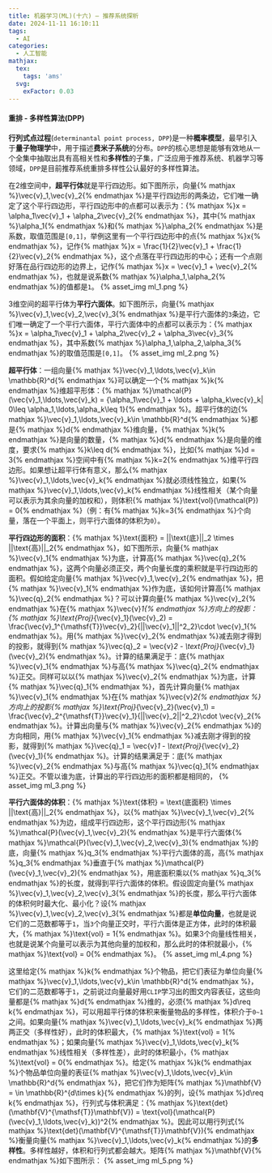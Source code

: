 ```yaml
---
title: 机器学习(ML)(十六) — 推荐系统探析
date: 2024-11-11 16:10:11
tags:
  - AI
categories:
  - 人工智能
mathjax:
  tex:
    tags: 'ams'
  svg:
    exFactor: 0.03
---
```


#### 重排 - 多样性算法(DPP)

**行列式点过程**(`determinantal point process, DPP`)是一种**概率模型**，最早引入于**量子物理学**中，用于描述**费米子系统**的分布。`DPP`的核心思想是能够有效地从一个全集中抽取出具有高相关性和**多样性**的子集，广泛应用于推荐系统、机器学习等领域，`DPP`是目前推荐系统重排多样性公认最好的多样性算法。
<!-- more -->

在2维空间中，**超平行体**就是平行四边形。如下图所示，向量{% mathjax %}\vec{v}_1,\vec{v}_2{% endmathjax %}是平行四边形的两条边，它们唯一确定了这个平行四边形，平行四边形中的点都可以表示为：{% mathjax %}x = \alpha_1\vec{v}_1 + \alpha_2\vec{v}_2{% endmathjax %}，其中{% mathjax %}\alpha_1{% endmathjax %}和{% mathjax %}\alpha_2{% endmathjax %}是系数，取值范围是`[0,1]`，举例这里有一个平行四边形中的点{% mathjax %}x{% endmathjax %}，记作{% mathjax %}x = \frac{1}{2}\vec{v}_1 + \frac{1}{2}\vec{v}_2{% endmathjax %}，这个点落在平行四边形的中心；还有一个点刚好落在品行四边形的边界上，记作{% mathjax %}x = \vec{v}_1 + \vec{v}_2{% endmathjax %}，也就是说系数{% mathjax %}\alpha_1,\alpha_2{% endmathjax %}的值都是`1`。
{% asset_img ml_1.png %}

3维空间的超平行体为**平行六面体**。如下图所示，向量{% mathjax %}\vec{v}_1,\vec{v}_2,\vec{v}_3{% endmathjax %}是平行六面体的`3`条边，它们唯一确定了一个平行六面体，平行六面体中的点都可以表示为：{% mathjax %}x = \alpha_1\vec{v}_1 + \alpha_2\vec{v}_2 + \alpha_3\vec{v}_3{% endmathjax %}，其中系数{% mathjax %}\alpha_1,\alpha_2,\alpha_3{% endmathjax %}的取值范围是`[0,1]`。
{% asset_img ml_2.png %}

**超平行体**：一组向量{% mathjax %}\vec{v}_1,\ldots,\vec{v}_k\in \mathbb{R}^d{% endmathjax %}可以确定一个{% mathjax %}k{% endmathjax %}维超平形体：{% mathjax %}\mathcal{P}(\vec{v}_1,\ldots,\vec{v}_k) = \{\alpha_1\vec{v}_1 + \ldots + \alpha_k\vec{v}_k| 0\leq \alpha_1,\ldots,\alpha_k\leq 1\}{% endmathjax %}。超平行体的边{% mathjax %}\vec{v}_1,\ldots,\vec{v}_k\in \mathbb{R}^d{% endmathjax %}都是{% mathjax %}d{% endmathjax %}维向量，{% mathjax %}k{% endmathjax %}是向量的数量，{% mathjax %}d{% endmathjax %}是向量的维度，要求{% mathjax %}k\leq d{% endmathjax %}，比如{% mathjax %}d = 3{% endmathjax %}空间中有{% mathjax %}k=2{% endmathjax %}维平行四边形。如果想让超平行体有意义，那么{% mathjax %}\vec{v}_1,\ldots,\vec{v}_k{% endmathjax %}就必须线性独立，如果{% mathjax %}\vec{v}_1,\ldots,\vec{v}_k{% endmathjax %}线性相关（某个向量可以表示为其余向量的加权和），则体积{% mathjax %}\text{vol}(\mathcal{P}) = 0{% endmathjax %}（例：有{% mathjax %}k=3{% endmathjax %}个向量，落在一个平面上，则平行六面体的体积为`0`）。

**平行四边形的面积**：{% mathjax %}\text{面积} = ||\text{底}||_2 \times ||\text{高}||_2{% endmathjax %}，如下图所示，向量{% mathjax %}\vec{v}_1{% endmathjax %}为底，计算高{% mathjax %}\vec{q}_2{% endmathjax %}，这两个向量必须正交，两个向量长度的乘积就是平行四边形的面积。假如给定向量{% mathjax %}\vec{v}_1,\vec{v}_2{% endmathjax %}，把{% mathjax %}\vec{v}_1{% endmathjax %}作为底，该如何计算高{% mathjax %}\vec{q}_2{% endmathjax %}？可以计算向量{% mathjax %}\vec{v}_2{% endmathjax %}在{% mathjax %}\vec{v}_1{% endmathjax %}方向上的投影：{% mathjax %}\text{Proj}_{\vec{v}_1}(\vec{v}_2) = \frac{\vec{v}_1^{\mathsf{T}}\vec{v}_2}{||\vec{v}_1||^2_2}\cdot \vec{v}_1{% endmathjax %}。用{% mathjax %}\vec{v}_2{% endmathjax %}减去刚才得到的投影，就得到{% mathjax %}\vec{q}_2 = \vec{v}_2 - \text{Proj}_{\vec{v}_1}(\vec{v}_2){% endmathjax %}。计算的结果满足于：底{% mathjax %}\vec{v}_1{% endmathjax %}与高{% mathjax %}\vec{q}_2{% endmathjax %}正交。同样可以以{% mathjax %}\vec{v}_2{% endmathjax %}为底，计算{% mathjax %}\vec{q}_1{% endmathjax %}，首先计算向量{% mathjax %}\vec{v}_1{% endmathjax %}在{% mathjax %}\vec{v}_2{% endmathjax %}方向上的投影{% mathjax %}\text{Proj}_{\vec{v}_2}(\vec{v}_1) = \frac{\vec{v}_2^{\mathsf{T}}\vec{v}_1}{||\vec{v}_2||^2_2}\cdot \vec{v}_2{% endmathjax %}。计算出向量与{% mathjax %}\vec{v}_2{% endmathjax %}的方向相同，用{% mathjax %}\vec{v}_1{% endmathjax %}减去刚才得到的投影，就得到{% mathjax %}\vec{q}_1 = \vec{v}_1 - \text{Proj}_{\vec{v}_2}(\vec{v}_1){% endmathjax %}。计算的结果满足于：底{% mathjax %}\vec{v}_2{% endmathjax %}与高{% mathjax %}\vec{q}_1{% endmathjax %}正交。不管以谁为底，计算出的平行四边形的面积都是相同的，
{% asset_img ml_3.png %}

**平行六面体的体积**：{% mathjax %}\text{体积} = \text{底面积} \times ||\text{高}||_2{% endmathjax %}，以{% mathjax %}\vec{v}_1,\vec{v}_2{% endmathjax %}为边，组成平行四边形，这个平行四边形{% mathjax %}\mathcal{P}(\vec{v}_1,\vec{v}_2){% endmathjax %}是平行六面体{% mathjax %}\mathcal{P}(\vec{v}_1,\vec{v}_2,\vec{v}_3){% endmathjax %}的底，向量{% mathjax %}q_3{% endmathjax %}平行六面体的高，高{% mathjax %}q_3{% endmathjax %}垂直于{% mathjax %}\mathcal{P}(\vec{v}_1,\vec{v}_2){% endmathjax %}，用底面积乘以{% mathjax %}q_3{% endmathjax %}的长度，就得到平行六面体的体积。假设固定向量{% mathjax %}\vec{v}_1,\vec{v}_2,\vec{v}_3{% endmathjax %}的长度，那么平行六面体的体积何时最大化、最小化？设{% mathjax %}\vec{v}_1,\vec{v}_2,\vec{v}_3{% endmathjax %}都是**单位向量**，也就是说它们的二范数都等于`1`，当`3`个向量正交时，平行六面体是正方体，此时的体积最大，{% mathjax %}\text{vol} = 1{% endmathjax %}。如果3个向量线性相关，也就是说某个向量可以表示为其他向量的加权和，那么此时的体积就最小，{% mathjax %}\text{vol} = 0{% endmathjax %}。
{% asset_img ml_4.png %}

这里给定{% mathjax %}k{% endmathjax %}个物品，把它们表征为单位向量{% mathjax %}\vec{v}_1,\ldots,\vec{v}_k\in \mathbb{R}^d{% endmathjax %}，它们的二范数都等于`1`，之前说过向量最好用`CLIP`学习出的图文内容表征，这些向量都是{% mathjax %}d{% endmathjax %}维的，必须{% mathjax %}d\req k{% endmathjax %}，可以用超平行体的体积来衡量物品的多样性，体积介于`0~1`之间。如果向量{% mathjax %}\vec{v}_1,\ldots,\vec{v}_k{% endmathjax %}两两正交（多样性好），此时的体积最大，{% mathjax %}\text{vol} = 1{% endmathjax %}；如果向量{% mathjax %}\vec{v}_1,\ldots,\vec{v}_k{% endmathjax %}线性相关（多样性差），此时的体积最小，{% mathjax %}\text{vol} = 0{% endmathjax %}。给定{% mathjax %}k{% endmathjax %}个物品单位向量的表征{% mathjax %}\vec{v}_1,\ldots,\vec{v}_k\in \mathbb{R}^d{% endmathjax %}，把它们作为矩阵{% mathjax %}\mathbf{V} = \in \mathbb{R}^{d\times k}{% endmathjax %}的列，设{% mathjax %}d\req k{% endmathjax %}，行列式与体积满足：{% mathjax %}\text{det}(\mathbf{V}^{\mathsf{T}}\mathbf{V}) = \text{vol}(\mathcal{P}(\vec{v}_1,\ldots,\vec{v}_k))^2{% endmathjax %}。因此可以用行列式{% mathjax %}\text{det}(\mathbf{V}^{\mathsf{T}}\mathbf{V}){% endmathjax %}衡量向量{% mathjax %}\vec{v}_1,\ldots,\vec{v}_k{% endmathjax %}的**多样性**。多样性越好，体积和行列式都会越大。矩阵{% mathjax %}\mathbf{V}{% endmathjax %}如下图所示：
{% asset_img ml_5.png %}
